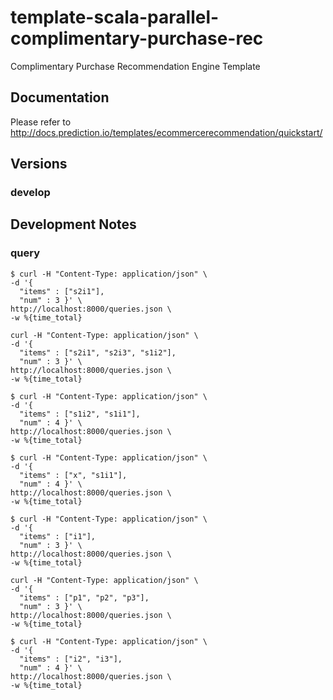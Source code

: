 # template-scala-parallel-complimentary-purchase-rec
Complimentary Purchase Recommendation Engine Template

## Documentation

Please refer to http://docs.prediction.io/templates/ecommercerecommendation/quickstart/

## Versions

### develop


## Development Notes

### query

```
$ curl -H "Content-Type: application/json" \
-d '{
  "items" : ["s2i1"],
  "num" : 3 }' \
http://localhost:8000/queries.json \
-w %{time_total}
```


```
curl -H "Content-Type: application/json" \
-d '{
  "items" : ["s2i1", "s2i3", "s1i2"],
  "num" : 3 }' \
http://localhost:8000/queries.json \
-w %{time_total}
```

```
$ curl -H "Content-Type: application/json" \
-d '{
  "items" : ["s1i2", "s1i1"],
  "num" : 4 }' \
http://localhost:8000/queries.json \
-w %{time_total}
```


```
$ curl -H "Content-Type: application/json" \
-d '{
  "items" : ["x", "s1i1"],
  "num" : 4 }' \
http://localhost:8000/queries.json \
-w %{time_total}
```

```
$ curl -H "Content-Type: application/json" \
-d '{
  "items" : ["i1"],
  "num" : 3 }' \
http://localhost:8000/queries.json \
-w %{time_total}
```

```
curl -H "Content-Type: application/json" \
-d '{
  "items" : ["p1", "p2", "p3"],
  "num" : 3 }' \
http://localhost:8000/queries.json \
-w %{time_total}
```

```
$ curl -H "Content-Type: application/json" \
-d '{
  "items" : ["i2", "i3"],
  "num" : 4 }' \
http://localhost:8000/queries.json \
-w %{time_total}
```
